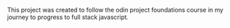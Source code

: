 This project was created to follow the odin project foundations course in my journey to progress to full stack javascript.
